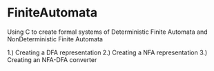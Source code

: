 # FiniteAutomata
Using C to create formal systems of Deterministic Finite Automata and NonDeterministic Finite Automata 

1.) Creating a DFA representation
2.) Creating a NFA representation
3.) Creating an NFA-DFA converter
